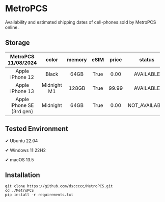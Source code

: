 # MetroPCS
Availability and estimated shipping dates of cell-phones sold by MetroPCS online.
## Storage
|MetroPCS 11/08/2024|color|memory|eSIM|price|status|shipping from|shipping to|
|:--:|:--:|:--:|:--:|:--:|:--:|:--:|:--:|
|Apple iPhone 12|Black|64GB|True|0.00|AVAILABLE|11/07/2024|11/12/2024|
|Apple iPhone 13|Midnight M1|128GB|True|99.99|AVAILABLE|11/07/2024|11/12/2024|
|Apple iPhone SE (3rd gen)|Midnight|64GB|True|0.00|NOT_AVAILABLE|11/14/2024|11/20/2024|

## Tested Environment
✔ Ubuntu 22.04

✔ Windows 11 22H2

✔ macOS 13.5
## Installation
```
git clone https://github.com/dsccccc/MetroPCS.git
cd ./MetroPCS
pip install -r requirements.txt
```
